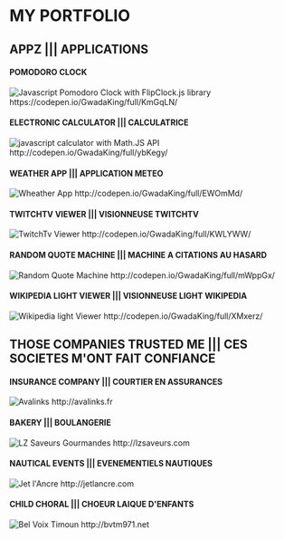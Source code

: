 <h1>MY PORTFOLIO</h1>
<h2>APPZ ||| APPLICATIONS</h2>

<h4>POMODORO CLOCK</h4>
<img src="https://s3-us-west-2.amazonaws.com/i.cdpn.io/1113919.KmGqLN.98821180-7cc9-4762-9f81-b9326dc44bef.png" alt="Javascript Pomodoro Clock with FlipClock.js library">
https://codepen.io/GwadaKing/full/KmGqLN/

<h4>ELECTRONIC CALCULATOR ||| CALCULATRICE</h4>
<img src="http://s3-us-west-2.amazonaws.com/i.cdpn.io/1113919.ybKegy.3a1b00c1-1185-4319-863d-6795faac9dd5.png" alt="javascript calculator with Math.JS API">
http://codepen.io/GwadaKing/full/ybKegy/

<h4>WEATHER APP ||| APPLICATION METEO</h4>
<img src="http://s3-us-west-2.amazonaws.com/i.cdpn.io/1113919.EWOmMd.cbf12364-2263-4daf-94f0-1671656bb56f.png" alt="Wheather App">
http://codepen.io/GwadaKing/full/EWOmMd/

<h4>TWITCHTV VIEWER ||| VISIONNEUSE TWITCHTV</h4>
<img src="http://s3-us-west-2.amazonaws.com/i.cdpn.io/1113919.KWLYWW.bd78d21a-660e-4e4d-aae8-de058a6298c9.png" alt="TwitchTv Viewer">
http://codepen.io/GwadaKing/full/KWLYWW/

<h4>RANDOM QUOTE MACHINE ||| MACHINE A CITATIONS AU HASARD</h4>
<img src="http://s3-us-west-2.amazonaws.com/i.cdpn.io/1113919.mWppGx.708fcc6f-cdf8-4875-a2b2-8532a8ea1f83.png" alt="Random Quote Machine">
http://codepen.io/GwadaKing/full/mWppGx/

<h4>WIKIPEDIA LIGHT VIEWER ||| VISIONNEUSE LIGHT WIKIPEDIA</h4>
<img src="http://s3-us-west-2.amazonaws.com/i.cdpn.io/1113919.XMxerz.b9869581-853a-4ed2-9bdf-21d9200439b1.png" alt="Wikipedia light Viewer">
http://codepen.io/GwadaKing/full/XMxerz/


<h2>THOSE COMPANIES TRUSTED ME ||| CES SOCIETES M'ONT FAIT CONFIANCE</h2>

<h4>INSURANCE COMPANY ||| COURTIER EN ASSURANCES</h4>
<img src="http://image.noelshack.com/fichiers/2017/20/1495314190-screenshot-avalinks-fr-2017-02-24-18-48-04.png" alt="Avalinks">
http://avalinks.fr

<h4>BAKERY ||| BOULANGERIE</h4>
<img src="http://image.noelshack.com/fichiers/2017/20/1495314238-screenshot-www-lzsaveurs-com-2017-02-24-18-35-58.png" alt="LZ Saveurs Gourmandes">
http://lzsaveurs.com

<h4>NAUTICAL EVENTS ||| EVENEMENTIELS NAUTIQUES</h4>
<img src="http://image.noelshack.com/fichiers/2017/20/1495314719-screenshot-jetlancre-com-2017-02-24-18-41-04.png" alt="Jet l'Ancre">
http://jetlancre.com

<h4>CHILD CHORAL ||| CHOEUR LAIQUE D'ENFANTS</h4>
<img src="http://image.noelshack.com/fichiers/2017/20/1495314252-screenshot-bvtm971-net-2017-02-24-18-42-33.png" alt="Bel Voix Timoun">
http://bvtm971.net
